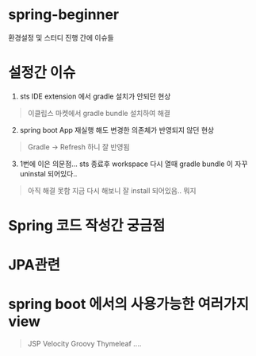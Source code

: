 # spring-beginner

환경설정 및 스터디 진행 간에 이슈들

# 설정간 이슈
1. sts IDE extension 에서 gradle 설치가 안되던 현상
  > 이클립스 마켓에서 gradle bundle 설치하여 해결

2. spring boot App 재실행 해도 변경한 의존체가 반영되지 않던 현상
  > Gradle -> Refresh 하니 잘 반영됨

3. 1번에 이은 의문점... sts 종료후 workspace 다시 열때 gradle bundle 이 자꾸 uninstal 되어있다..
  > 아직 해결 못함
  > 지금 다시 해보니 잘 install 되어있음.. 뭐지



# Spring 코드 작성간 궁금점




# JPA관련


# spring boot 에서의 사용가능한 여러가지 view 
  > JSP
  > Velocity
  > Groovy
  > Thymeleaf
  > .... 
  
  
